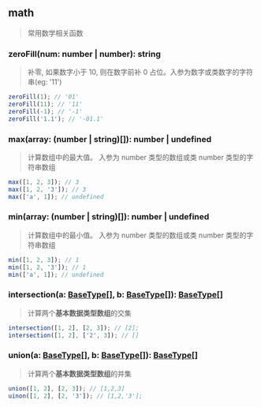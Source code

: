 ## math

> 常用数学相关函数

### zeroFill(num: number | number): string

> 补零, 如果数字小于 10, 则在数字前补 0 占位。入参为数字或类数字的字符串(eg: '11')

```typescript
zeroFill(1); // '01'
zeroFill(11); // '11'
zeroFill(-1); // '-1'
zeroFill('1.1'); // '-01.1'
```

### max(array: (number | string)[]): number | undefined

> 计算数组中的最大值。 入参为 number 类型的数组或类 number 类型的字符串数组

```typescript
max([1, 2, 3]); // 3
max([1, 2, '3']); // 3
max(['a', 1]); // undefined
```

### min(array: (number | string)[]): number | undefined

> 计算数组中的最小值。 入参为 number 类型的数组或类 number 类型的字符串数组

```typescript
min([1, 2, 3]); // 1
min([1, 2, '3']); // 1
min(['a', 1]); // undefined
```

### intersection(a: [BaseType](../src/types.ts)[], b: [BaseType](../src/types.ts)[]): [BaseType](../src/types.ts)[]

> 计算两个**基本数据类型数组**的交集

```typescript
intersection([1, 2], [2, 3]); // [2];
intersection([1, 2], ['2', 3]); // []
```

### union(a: [BaseType](../src/types.ts)[], b: [BaseType](../src/types.ts)[]): [BaseType](../src/types.ts)[]

> 计算两个**基本数据类型数组**的并集

```typescript
union([1, 2], [2, 3]); // [1,2,3]
uinon([1, 2], [2, '3']); // [1,2,'3'];
```
